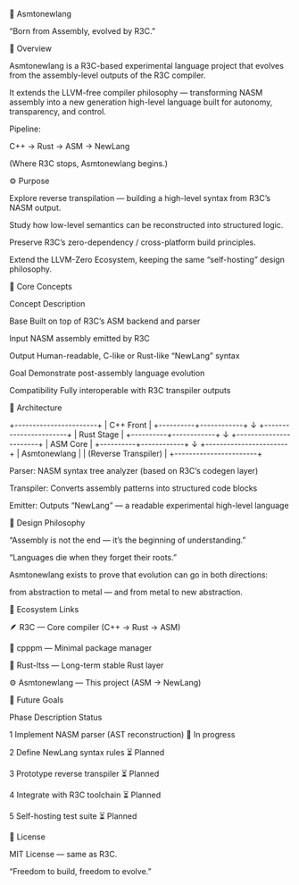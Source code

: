 
🧬 Asmtonewlang


“Born from Assembly, evolved by R3C.”


🧭 Overview


Asmtonewlang is a R3C-based experimental language project that evolves from the assembly-level outputs of the R3C compiler.

It extends the LLVM-free compiler philosophy — transforming NASM assembly into a new generation high-level language built for autonomy, transparency, and control.




Pipeline:

C++ → Rust → ASM → NewLang

(Where R3C stops, Asmtonewlang begins.)





⚙️ Purpose




Explore reverse transpilation — building a high-level syntax from R3C’s NASM output.


Study how low-level semantics can be reconstructed into structured logic.


Preserve R3C’s zero-dependency / cross-platform build principles.


Extend the LLVM-Zero Ecosystem, keeping the same “self-hosting” design philosophy.





🧩 Core Concepts




Concept
Description




Base
Built on top of R3C’s ASM backend and parser


Input
NASM assembly emitted by R3C


Output
Human-readable, C-like or Rust-like “NewLang” syntax


Goal
Demonstrate post-assembly language evolution


Compatibility
Fully interoperable with R3C transpiler outputs





🧱 Architecture


+-----------------------+
|       C++ Front       |
+----------+------------+
           ↓
+-----------------------+
|       Rust Stage      |
+----------+------------+
           ↓
+-----------------------+
|        ASM Core       |
+----------+------------+
           ↓
+-----------------------+
|     Asmtonewlang      |
|  (Reverse Transpiler) |
+-----------------------+





Parser: NASM syntax tree analyzer (based on R3C’s codegen layer)


Transpiler: Converts assembly patterns into structured code blocks


Emitter: Outputs “NewLang” — a readable experimental high-level language





🧠 Design Philosophy




“Assembly is not the end — it’s the beginning of understanding.”

“Languages die when they forget their roots.”


Asmtonewlang exists to prove that evolution can go in both directions:

from abstraction to metal — and from metal to new abstraction.





🧩 Ecosystem Links




🪶 R3C — Core compiler (C++ → Rust → ASM)


🧱 cpppm — Minimal package manager


🦀 Rust-ltss — Long-term stable Rust layer


⚙️ Asmtonewlang — This project (ASM → NewLang)





🔧 Future Goals




Phase
Description
Status




1
Implement NASM parser (AST reconstruction)
🚧 In progress


2
Define NewLang syntax rules
⏳ Planned


3
Prototype reverse transpiler
⏳ Planned


4
Integrate with R3C toolchain
⏳ Planned


5
Self-hosting test suite
⏳ Planned





📜 License


MIT License — same as R3C.




“Freedom to build, freedom to evolve.”


